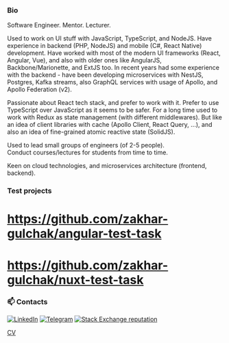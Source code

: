 ### Bio
Software Engineer. Mentor. Lecturer.

Used to work on UI stuff with JavaScript, TypeScript, and NodeJS.
Have experience in backend (PHP, NodeJS) and mobile (C#, React Native) development.
Have worked with most of the modern UI frameworks (React, Angular, Vue),
and also with older ones like AngularJS, Backbone/Marionette,
and ExtJS too.
In recent years had some experience with the backend - have been developing microservices with NestJS, Postgres, Kafka streams, also GraphQL services with usage of Apollo, and Apollo Federation (v2).

Passionate about React tech stack, and prefer to work with it. Prefer to use TypeScript over JavaScript as it seems to be safer. For a long time used to work with Redux as state management (with different middlewares). But like an idea of client libraries with cache (Apollo Client, React Query, ...),
and also an idea of fine-grained atomic reactive state (SolidJS).

Used to lead small groups of engineers (of 2-5 people).
\
Conduct courses/lectures for students from time to time.

Keen on cloud technologies, and microservices architecture (frontend, backend).

### Test projects

# https://github.com/zakhar-gulchak/angular-test-task
# https://github.com/zakhar-gulchak/nuxt-test-task



### 📫 Contacts

[![LinkedIn](https://img.shields.io/badge/LinkedIn-0077B5?style=for-the-badge&logo=linkedin&logoColor=white)](https://linkedin.com/in/gulchak-zakhar)
[![Telegram](https://img.shields.io/badge/Telegram-2CA5E0?style=for-the-badge&logo=telegram&logoColor=white)](https://t.me/frontenders_diary)
[![Stack Exchange reputation](https://img.shields.io/stackexchange/stackoverflow/r/3659811?color=rgb%28244%2C%20130%2C%2037%29&label=StackOverflow&style=for-the-badge)](https://stackoverflow.com/users/3659811/zakhar-gulchak)

[CV](CV%20Zakhar%20Gulchak.pdf)

<!--
- 🌱 I’m currently learning ...
- 👯 I’m looking to collaborate on ...
- 🤔 I’m looking for help with ...
- 💬 Ask me about ...
- 📫 How to reach me: ...
- 😄 Pronouns: ...
- ⚡ Fun fact: ...
-->
